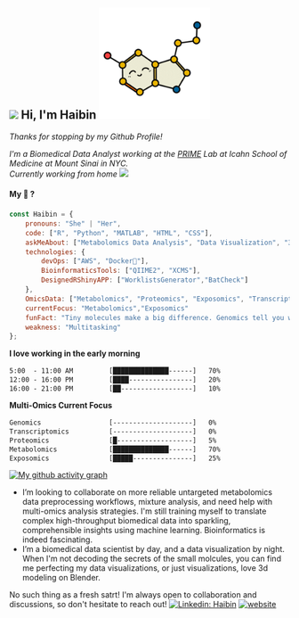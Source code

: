 
<h2> <img src="https://media0.giphy.com/media/RkN0K0MEfEcc34HeZ4/giphy.webp?cid=ecf05e47vzl05eurxzuqe3pcvrs0tbbofyxo7do6waq6m01w&ep=v1_stickers_search&rid=giphy.webp&ct=s" width="100"> Hi, I'm Haibin <img src="img/Serotonin.gif" width="200"></h2>

<p> <em>Thanks for stopping by my Github Profile!</em></p>
<p><em>I'm a Biomedical Data Analyst working at the <a href="https://www.petrickexposomelab.com/"> PRIME</a> Lab at Icahn School of Medicine at Mount Sinai in NYC.<br> Currently working from home <img src="https://media.giphy.com/media/zPR4BZ9gBXmnj9mDKt/giphy.gif?cid=ecf05e478r0d72qa6en3avnrlq5lkvvglqcspoe9lf1kn09m&ep=v1_stickers_search&rid=giphy.gif&ct=s" width="50"> </em></p>



#### My 🧰 ?
```javascript
const Haibin = {
    pronouns: "She" | "Her",
    code: ["R", "Python", "MATLAB", "HTML", "CSS"],
    askMeAbout: ["Metabolomics Data Analysis", "Data Visualization", "3D Modeling", "Shiny APP Design"],
    technologies: {
        devOps: ["AWS", "Docker🐳"],
        BioinformaticsTools: ["QIIME2", "XCMS"],
        DesignedRShinyAPP: ["WorklistsGenerator","BatCheck"]
    },
    OmicsData: ["Metabolomics", "Proteomics", "Exposomics", "Transcriptomics"],
    currentFocus: "Metabolomics","Exposomics"
    funFact: "Tiny molecules make a big difference. Genomics tell you what you might have while metabolomics tell you what you do have!" ,
    weakness: "Multitasking"
};
```

**I love working in the early morning** 

```text
5:00  - 11:00 AM         [██████████████------]   70%
12:00 - 16:00 PM         [████----------------]   20%  
16:00 - 21:00 PM         [██------------------]   10% 
```
**Multi-Omics Current Focus** 
```text
Genomics                 [--------------------]   0%  
Transcriptomics          [--------------------]   0% 
Proteomics               [█-------------------]   5% 
Metabolomics             [██████████████------]   70%
Exposomics               [█████---------------]   25%  
```


[![My github activity graph](https://github-readme-activity-graph.vercel.app/graph?username=guanhaibin&theme=github-compact)](https://github.com/guanhaibin/github-readme-activity-graph)

- I’m looking to collaborate on more reliable untargeted metabolomics data preprocessing workflows, mixture analysis, and need help with multi-omics analysis strategies. I'm still training myself to translate complex high-throughput biomedical data into sparkling, comprehensible insights using machine learning. Bioinformatics is indeed fascinating.
- I’m a biomedical data scientist by day, and a data visualization by night. When I'm not decoding the secrets of the small molcules, you can find me perfecting my data visualizations, or just visualizations, love 3d modeling on Blender.

No such thing as a fresh satrt!
I'm always open to collaboration and discussions, so don't hesitate to reach out!
[![Linkedin: Haibin](https://img.shields.io/badge/-Haibin-lightpink?style=square&logo=Linkedin&logoColor=black&link=https://www.linkedin.com/in/haibin-guan/)](https://www.linkedin.com/in/haibin-guan/)
[![website](https://img.shields.io/badge/-Haibin-lightpink?&style=square&logo=Google-Chrome&logoColor=black&link=https://guanhaibin.github.io/home/)](https://guanhaibin.github.io/home/)

